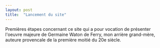 ```yaml
---
layout: post
title:  "Lancement du site"
---
```

Premières étapes concernant ce site qui a pour vocation de présenter l'oeuvre majeure de Germaine Waton de Ferry, mon arrière grand-mère, auteure provencale de la première moitié du 20e siècle.
